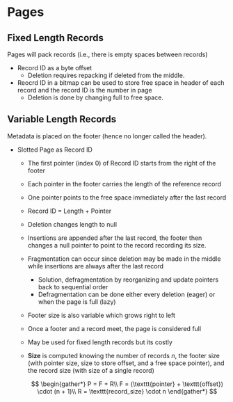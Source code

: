 #  Pages

## Fixed Length Records
Pages will pack records (i.e., there is empty spaces between records)

* Record ID as a byte offset
    * Deletion requires repacking if deleted from the middle.
* Reocrd ID in a bitmap can be used to store free space in header of each record and the record ID is the number in page
    * Deletion is done by changing full to free space.

## Variable Length Records

Metadata is placed on the footer (hence no longer called the header).

* Slotted Page as Record ID
    * The first pointer (index 0) of Record ID starts from the right of the footer
    * Each pointer in the footer carries the length of the reference record
    * One pointer points to the free space immediately after the last record
    * Record ID = Length + Pointer
    * Deletion changes length to null
    * Insertions are appended after the last record, the footer then changes a null pointer to point to the record recording its size.
    * Fragmentation can occur since deletion may be made in the middle while insertions are always after the last record
        * Solution, defragmentation by reorganizing and update pointers back to sequential order
        * Defragmentation can be done either every deletion (eager) or when the page is full (lazy)
    * Footer size is also variable which grows right to left
    * Once a footer and a record meet, the page is considered full
    * May be used for fixed length records but its costly
    * **Size** is computed knowing the number of records $n$, the footer size (with pointer size, size to store offset, and a free space pointer), and the record size (with size of a single record)

        $$
        \begin{gather*}
            P = F + R\\
            F = (\texttt{pointer} + \texttt{offset}) \cdot (n + 1)\\
            R = \texttt{record_size} \cdot n
        \end{gather*}
        $$